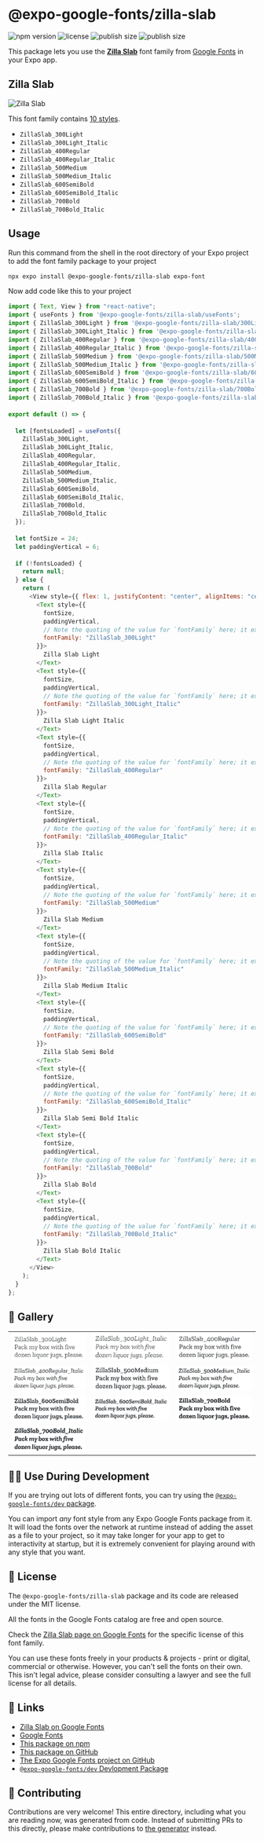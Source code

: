 # @expo-google-fonts/zilla-slab

![npm version](https://flat.badgen.net/npm/v/@expo-google-fonts/zilla-slab)
![license](https://flat.badgen.net/github/license/expo/google-fonts)
![publish size](https://flat.badgen.net/packagephobia/install/@expo-google-fonts/zilla-slab)
![publish size](https://flat.badgen.net/packagephobia/publish/@expo-google-fonts/zilla-slab)

This package lets you use the [**Zilla Slab**](https://fonts.google.com/specimen/Zilla+Slab) font family from [Google Fonts](https://fonts.google.com/) in your Expo app.

## Zilla Slab

![Zilla Slab](./font-family.png)

This font family contains [10 styles](#-gallery).

- `ZillaSlab_300Light`
- `ZillaSlab_300Light_Italic`
- `ZillaSlab_400Regular`
- `ZillaSlab_400Regular_Italic`
- `ZillaSlab_500Medium`
- `ZillaSlab_500Medium_Italic`
- `ZillaSlab_600SemiBold`
- `ZillaSlab_600SemiBold_Italic`
- `ZillaSlab_700Bold`
- `ZillaSlab_700Bold_Italic`

## Usage

Run this command from the shell in the root directory of your Expo project to add the font family package to your project

```sh
npx expo install @expo-google-fonts/zilla-slab expo-font
```

Now add code like this to your project

```js
import { Text, View } from "react-native";
import { useFonts } from '@expo-google-fonts/zilla-slab/useFonts';
import { ZillaSlab_300Light } from '@expo-google-fonts/zilla-slab/300Light';
import { ZillaSlab_300Light_Italic } from '@expo-google-fonts/zilla-slab/300Light_Italic';
import { ZillaSlab_400Regular } from '@expo-google-fonts/zilla-slab/400Regular';
import { ZillaSlab_400Regular_Italic } from '@expo-google-fonts/zilla-slab/400Regular_Italic';
import { ZillaSlab_500Medium } from '@expo-google-fonts/zilla-slab/500Medium';
import { ZillaSlab_500Medium_Italic } from '@expo-google-fonts/zilla-slab/500Medium_Italic';
import { ZillaSlab_600SemiBold } from '@expo-google-fonts/zilla-slab/600SemiBold';
import { ZillaSlab_600SemiBold_Italic } from '@expo-google-fonts/zilla-slab/600SemiBold_Italic';
import { ZillaSlab_700Bold } from '@expo-google-fonts/zilla-slab/700Bold';
import { ZillaSlab_700Bold_Italic } from '@expo-google-fonts/zilla-slab/700Bold_Italic';

export default () => {

  let [fontsLoaded] = useFonts({
    ZillaSlab_300Light, 
    ZillaSlab_300Light_Italic, 
    ZillaSlab_400Regular, 
    ZillaSlab_400Regular_Italic, 
    ZillaSlab_500Medium, 
    ZillaSlab_500Medium_Italic, 
    ZillaSlab_600SemiBold, 
    ZillaSlab_600SemiBold_Italic, 
    ZillaSlab_700Bold, 
    ZillaSlab_700Bold_Italic
  });

  let fontSize = 24;
  let paddingVertical = 6;

  if (!fontsLoaded) {
    return null;
  } else {
    return (
      <View style={{ flex: 1, justifyContent: "center", alignItems: "center" }}>
        <Text style={{
          fontSize,
          paddingVertical,
          // Note the quoting of the value for `fontFamily` here; it expects a string!
          fontFamily: "ZillaSlab_300Light"
        }}>
          Zilla Slab Light
        </Text>
        <Text style={{
          fontSize,
          paddingVertical,
          // Note the quoting of the value for `fontFamily` here; it expects a string!
          fontFamily: "ZillaSlab_300Light_Italic"
        }}>
          Zilla Slab Light Italic
        </Text>
        <Text style={{
          fontSize,
          paddingVertical,
          // Note the quoting of the value for `fontFamily` here; it expects a string!
          fontFamily: "ZillaSlab_400Regular"
        }}>
          Zilla Slab Regular
        </Text>
        <Text style={{
          fontSize,
          paddingVertical,
          // Note the quoting of the value for `fontFamily` here; it expects a string!
          fontFamily: "ZillaSlab_400Regular_Italic"
        }}>
          Zilla Slab Italic
        </Text>
        <Text style={{
          fontSize,
          paddingVertical,
          // Note the quoting of the value for `fontFamily` here; it expects a string!
          fontFamily: "ZillaSlab_500Medium"
        }}>
          Zilla Slab Medium
        </Text>
        <Text style={{
          fontSize,
          paddingVertical,
          // Note the quoting of the value for `fontFamily` here; it expects a string!
          fontFamily: "ZillaSlab_500Medium_Italic"
        }}>
          Zilla Slab Medium Italic
        </Text>
        <Text style={{
          fontSize,
          paddingVertical,
          // Note the quoting of the value for `fontFamily` here; it expects a string!
          fontFamily: "ZillaSlab_600SemiBold"
        }}>
          Zilla Slab Semi Bold
        </Text>
        <Text style={{
          fontSize,
          paddingVertical,
          // Note the quoting of the value for `fontFamily` here; it expects a string!
          fontFamily: "ZillaSlab_600SemiBold_Italic"
        }}>
          Zilla Slab Semi Bold Italic
        </Text>
        <Text style={{
          fontSize,
          paddingVertical,
          // Note the quoting of the value for `fontFamily` here; it expects a string!
          fontFamily: "ZillaSlab_700Bold"
        }}>
          Zilla Slab Bold
        </Text>
        <Text style={{
          fontSize,
          paddingVertical,
          // Note the quoting of the value for `fontFamily` here; it expects a string!
          fontFamily: "ZillaSlab_700Bold_Italic"
        }}>
          Zilla Slab Bold Italic
        </Text>
      </View>
    );
  }
};
```

## 🔡 Gallery


||||
|-|-|-|
|![ZillaSlab_300Light](./300Light/ZillaSlab_300Light.ttf.png)|![ZillaSlab_300Light_Italic](./300Light_Italic/ZillaSlab_300Light_Italic.ttf.png)|![ZillaSlab_400Regular](./400Regular/ZillaSlab_400Regular.ttf.png)||
|![ZillaSlab_400Regular_Italic](./400Regular_Italic/ZillaSlab_400Regular_Italic.ttf.png)|![ZillaSlab_500Medium](./500Medium/ZillaSlab_500Medium.ttf.png)|![ZillaSlab_500Medium_Italic](./500Medium_Italic/ZillaSlab_500Medium_Italic.ttf.png)||
|![ZillaSlab_600SemiBold](./600SemiBold/ZillaSlab_600SemiBold.ttf.png)|![ZillaSlab_600SemiBold_Italic](./600SemiBold_Italic/ZillaSlab_600SemiBold_Italic.ttf.png)|![ZillaSlab_700Bold](./700Bold/ZillaSlab_700Bold.ttf.png)||
|![ZillaSlab_700Bold_Italic](./700Bold_Italic/ZillaSlab_700Bold_Italic.ttf.png)||||


## 👩‍💻 Use During Development

If you are trying out lots of different fonts, you can try using the [`@expo-google-fonts/dev` package](https://github.com/expo/google-fonts/tree/master/font-packages/dev#readme).

You can import _any_ font style from any Expo Google Fonts package from it. It will load the fonts over the network at runtime instead of adding the asset as a file to your project, so it may take longer for your app to get to interactivity at startup, but it is extremely convenient for playing around with any style that you want.


## 📖 License

The `@expo-google-fonts/zilla-slab` package and its code are released under the MIT license.

All the fonts in the Google Fonts catalog are free and open source.

Check the [Zilla Slab page on Google Fonts](https://fonts.google.com/specimen/Zilla+Slab) for the specific license of this font family.

You can use these fonts freely in your products & projects - print or digital, commercial or otherwise. However, you can't sell the fonts on their own. This isn't legal advice, please consider consulting a lawyer and see the full license for all details.

## 🔗 Links

- [Zilla Slab on Google Fonts](https://fonts.google.com/specimen/Zilla+Slab)
- [Google Fonts](https://fonts.google.com/)
- [This package on npm](https://www.npmjs.com/package/@expo-google-fonts/zilla-slab)
- [This package on GitHub](https://github.com/expo/google-fonts/tree/master/font-packages/zilla-slab)
- [The Expo Google Fonts project on GitHub](https://github.com/expo/google-fonts)
- [`@expo-google-fonts/dev` Devlopment Package](https://github.com/expo/google-fonts/tree/master/font-packages/dev)

## 🤝 Contributing

Contributions are very welcome! This entire directory, including what you are reading now, was generated from code. Instead of submitting PRs to this directly, please make contributions to [the generator](https://github.com/expo/google-fonts/tree/master/packages/generator) instead.
